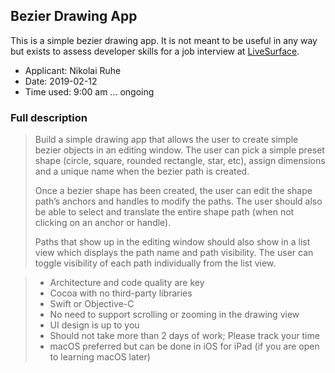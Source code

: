 ##  Bezier Drawing App

This is a simple bezier drawing app. It is not meant to be useful in any way but exists to assess developer
skills for a job interview at [LiveSurface](http://www.livesurface.com).

- Applicant: Nikolai Ruhe
- Date: 2019-02-12
- Time used: 9:00 am ... ongoing

### Full description

> Build a simple drawing app that allows the user to create simple bezier objects in an editing window. The user can pick a simple preset shape (circle, square, rounded rectangle, star, etc), assign dimensions and a unique name when the bezier path is created.
>
> Once a bezier shape has been created, the user can edit the shape path’s anchors and handles to modify the paths. The user should also be able to select and translate the entire shape path (when not clicking on an anchor or handle).
>
> Paths that show up in the editing window should also show in a list view which displays the path name and path visibility. The user can toggle visibility of each path individually from the list view.

> - Architecture and code quality are key
> - Cocoa with no third-party libraries
> - Swift or Objective-C
> - No need to support scrolling or zooming in the drawing view
> - UI design is up to you
> - Should not take more than 2 days of work; Please track your time
> - macOS preferred but can be done in iOS for iPad (if you are open to learning macOS later)
